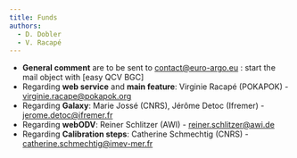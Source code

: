 ```yaml
---
title: Funds
authors:
  - D. Dobler
  - V. Racapé
---
```


* **General comment** are to be sent to contact@euro-argo.eu : start the mail object with [easy QCV BGC] 
* Regarding **web service** and **main feature**: Virginie Racapé (POKAPOK) - virginie.racape@pokapok.org
* Regarding **Galaxy**: Marie Jossé (CNRS), Jérôme Detoc (Ifremer) - jerome.detoc@ifremer.fr
* Regarding **webODV**: Reiner Schlitzer (AWI) - reiner.schlitzer@awi.de 
* Regarding **Calibration steps**: Catherine Schmechtig (CNRS) - catherine.schmechtig@imev-mer.fr 
